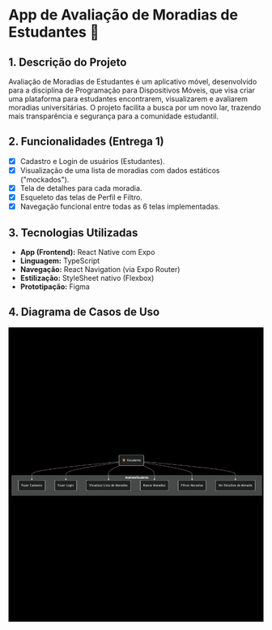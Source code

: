 # App de Avaliação de Moradias de Estudantes 🏡

## 1. Descrição do Projeto

Avaliação de Moradias de Estudantes é um aplicativo móvel, desenvolvido para a disciplina de Programação para Dispositivos Móveis, que visa criar uma plataforma para estudantes encontrarem, visualizarem e avaliarem moradias universitárias. O projeto facilita a busca por um novo lar, trazendo mais transparência e segurança para a comunidade estudantil.

## 2. Funcionalidades (Entrega 1)

- [x] Cadastro e Login de usuários (Estudantes).
- [x] Visualização de uma lista de moradias com dados estáticos ("mockados").
- [x] Tela de detalhes para cada moradia.
- [x] Esqueleto das telas de Perfil e Filtro.
- [x] Navegação funcional entre todas as 6 telas implementadas.

## 3. Tecnologias Utilizadas

- **App (Frontend):** React Native com Expo
- **Linguagem:** TypeScript
- **Navegação:** React Navigation (via Expo Router)
- **Estilização:** StyleSheet nativo (Flexbox)
- **Prototipação:** Figma

## 4. Diagrama de Casos de Uso

![Diagrama de Casos de Uso](docs/casos-de-uso.png)
